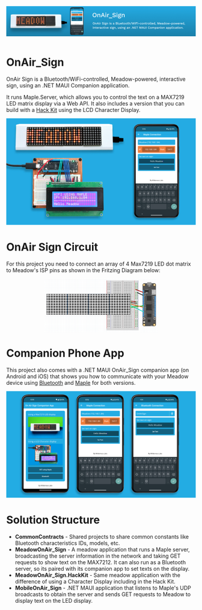 <img src="Design/banner.jpg" style="margin-bottom:10px" />

# OnAir_Sign

OnAir Sign is a Bluetooth/WiFi-controlled, Meadow-powered, interactive sign, using an .NET MAUI Companion application.

It runs Maple.Server, which allows you to control the text on a MAX7219 LED matrix display via a Web API. It also includes a version that you can build with a [Hack Kit](https://store.wildernesslabs.co/collections/frontpage/products/meadow-f7-micro-development-board-w-hack-kit-pro) using the LCD Character Display.

![OnAir_Sign companion app](Design/OnAir_Sign.jpg)

# OnAir Sign Circuit

For this project you need to connect an array of 4 Max7219 LED dot matrix to Meadow's ISP pins as shown in the Fritzing Diagram below:

<img src="OnAir_Fritzing_Diagram.png" 
    style="width: 60%; display: block; margin-left: auto; margin-right: auto;" />

# Companion Phone App

This project also comes with a .NET MAUI OnAir_Sign companion app (on Android and iOS) that shows you how to communicate with your Meadow device using [Bluetooth](http://developer.wildernesslabs.co/Meadow/Meadow.OS/Bluetooth/) and [Maple](http://developer.wildernesslabs.co/Meadow/Meadow.Foundation/Libraries_and_Frameworks/Maple.Server/) for both versions.

![OnAir_Sign companion app](Design/MobileOnAir_Sign.jpg)

# Solution Structure

* **CommonContracts** - Shared projects to share common constants like Bluetooth characteristics IDs, models, etc.
* **MeadowOnAir_Sign** - A meadow application that runs a Maple server, broadcasting the server information in the network and taking GET requests to show text on the MAX7212. It can also run as a Bluetooth server, so its paired with its companion app to set texts on the display.
* **MeadowOnAir_Sign.HackKit** - Same meadow application with the difference of using a Character Display including in the Hack Kit.
* **MobileOnAir_Sign** - .NET MAUI application that listens to Maple's UDP broadcasts to obtain the server and sends GET requests to Meadow to display text on the LED display.